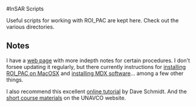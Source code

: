 #InSAR Scripts

Useful scripts for working with ROI_PAC are kept here. Check out the various directories.

## Notes
I have a [web page](http://scottyhq.github.io/blog) with more indepth notes for certain procedures. I don't forsee updating it regularly, but there currently instructions for [installing ROI_PAC on MacOSX](https://scottyhq.github.io/blog/2014/02/01/install-roipac-mac/) and [installing MDX software](https://scottyhq.github.io/blog/2014/02/03/install-mdx-mac/)... among a few other things.

I also recommend this excellent [online tutorial](http://faculty.washington.edu/dasc/WikiRoiPac/welcome) by Dave Schmidt. And the [short course materials](https://www.unavco.org/edu_outreach/short-courses/2011/insar/insar.html) on the UNAVCO website.
